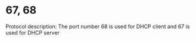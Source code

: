 # 67, 68

Protocol description: The port number 68 is used for DHCP client and 67 is used for DHCP server